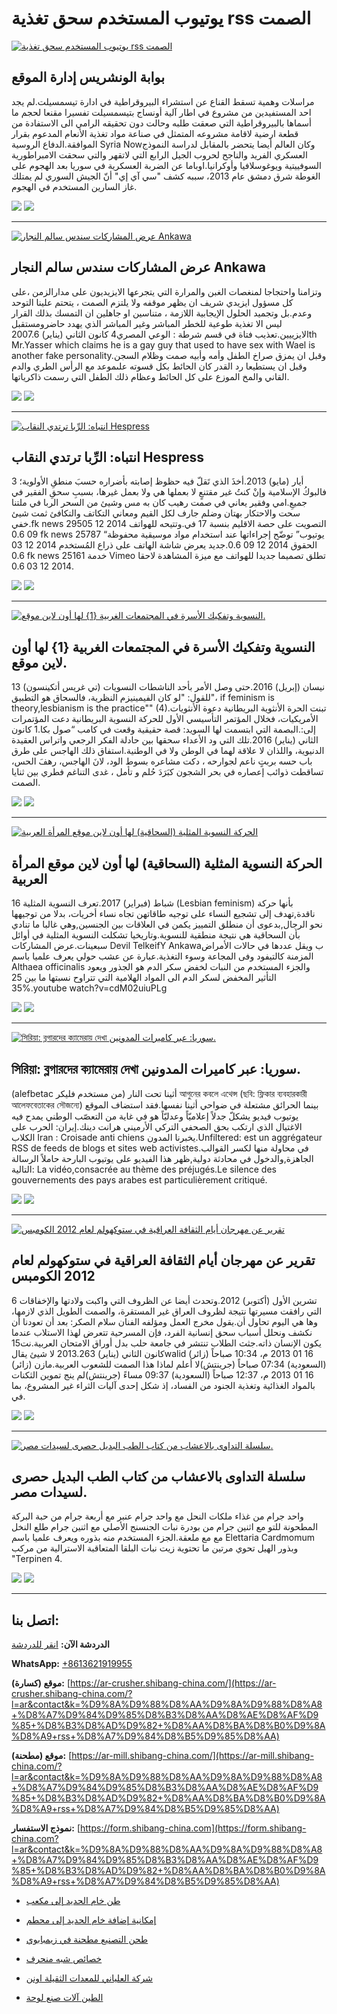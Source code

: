 # يوتيوب المستخدم سحق تغذية rss الصمت

<a href="https://swt.shibang-china.com/?l=ar&img&k=%D9%8A%D9%88%D8%AA%D9%8A%D9%88%D8%A8+%D8%A7%D9%84%D9%85%D8%B3%D8%AA%D8%AE%D8%AF%D9%85+%D8%B3%D8%AD%D9%82+%D8%AA%D8%BA%D8%B0%D9%8A%D8%A9+rss+%D8%A7%D9%84%D8%B5%D9%85%D8%AA" target="_blank">![يوتيوب المستخدم سحق تغذية rss الصمت](http://static.shibang-china.com/all-800x300/966.jpg)</a>

## بوابة الونشريس إدارة الموقع
مراسلات وهمية تسقط القناع عن استشراء البيروقراطية في ادارة تيسمسيلت.لم يجد احد المستفيدين من مشروع في اطار آلية أونساج بتيسمسيلت تفسيرا مقنعا لحجم ما أسماها بالبيروقراطية التي صعقت طلبه وحالت دون تحقيقه الرامي الى الاستفادة من قطعة ارضية لاقامة مشروعه المتمثل في صناعة مواد تغذية الأنعام المدعوم بقرار الموافقة.الدفاع الروسية Syria Nowوكان العالم أيضا يتحضر بالمقابل لدراسة النموذج العسكري الفريد والناجح لحروب الجيل الرابع التي لاتقهر والتي سحقت الامبراطورية السوفييتية ويوغوسلافيا وأوكرانيا.اوباما عن الضربة العسكرية في سوريا بعد الهجوم على الغوطة شرق دمشق عام 2013، سببه كشف &quot;سي آي إي&quot; أنّ الجيش السوري لم يمتلك غاز السارين المستخدم في الهجوم.


<a href="https://whatsapp.shibangsoft.com/WhatsApp.php" target="_blank" title="WhatsApp">![](http://static.shibang-china.com/icon/whatsapp.png)</a> <a href="https://swt.shibang-china.com/?l=ar&icon&k=%D9%8A%D9%88%D8%AA%D9%8A%D9%88%D8%A8+%D8%A7%D9%84%D9%85%D8%B3%D8%AA%D8%AE%D8%AF%D9%85+%D8%B3%D8%AD%D9%82+%D8%AA%D8%BA%D8%B0%D9%8A%D8%A9+rss+%D8%A7%D9%84%D8%B5%D9%85%D8%AA" target="_blank">![](http://static.shibang-china.com/icon/chat-ar.png)</a>

---

<a href="https://swt.shibang-china.com/?l=ar&img&k=%D9%8A%D9%88%D8%AA%D9%8A%D9%88%D8%A8+%D8%A7%D9%84%D9%85%D8%B3%D8%AA%D8%AE%D8%AF%D9%85+%D8%B3%D8%AD%D9%82+%D8%AA%D8%BA%D8%B0%D9%8A%D8%A9+rss+%D8%A7%D9%84%D8%B5%D9%85%D8%AA" target="_blank">![عرض المشاركات سندس سالم النجار Ankawa](http://static.shibang-china.com/all-800x300/270.jpg)</a>

## عرض المشاركات سندس سالم النجار Ankawa
وتزامنا واحتجاجا لمنغصات الغبن والمرارة التي يتجرعها الايزيديون على مدارالزمن ،على كل مسؤول ايزيدي شريف ان يظهر موقفه ولا يلتزم الصمت ، يتحتم علينا التوحد وعدم.بل وتجميد الحلول الإيجابية اللازمة ، متناسين او جاهلين ان التمسك بذلك القرار ليس الا تغذية طوعية للخطر المباشر وغير المباشر الذي يهدد حاضرومستقبل الايزييين.تعذيب فتاة في قسم شرطة : الوعي المصري4 كانون الثاني (يناير) 2007.6th Mr.Yasser which claims he is a gay guy that used to have sex with Wael is another fake personality.وقبل ان يمزق صراخ الطفل وأمه وأبيه صمت وظلام السجن وقبل ان يستطيعا رد القدر كان الحائط بكل قسوته علىموعد مع الرأس الطري والدم القاني والمخ الموزع على كل الحائط وعظام ذلك الطفل التي رسمت ذاكرياتها.


<a href="https://whatsapp.shibangsoft.com/WhatsApp.php" target="_blank" title="WhatsApp">![](http://static.shibang-china.com/icon/whatsapp.png)</a> <a href="https://swt.shibang-china.com/?l=ar&icon&k=%D9%8A%D9%88%D8%AA%D9%8A%D9%88%D8%A8+%D8%A7%D9%84%D9%85%D8%B3%D8%AA%D8%AE%D8%AF%D9%85+%D8%B3%D8%AD%D9%82+%D8%AA%D8%BA%D8%B0%D9%8A%D8%A9+rss+%D8%A7%D9%84%D8%B5%D9%85%D8%AA" target="_blank">![](http://static.shibang-china.com/icon/chat-ar.png)</a>

---

<a href="https://swt.shibang-china.com/?l=ar&img&k=%D9%8A%D9%88%D8%AA%D9%8A%D9%88%D8%A8+%D8%A7%D9%84%D9%85%D8%B3%D8%AA%D8%AE%D8%AF%D9%85+%D8%B3%D8%AD%D9%82+%D8%AA%D8%BA%D8%B0%D9%8A%D8%A9+rss+%D8%A7%D9%84%D8%B5%D9%85%D8%AA" target="_blank">![انتباه: الرِّبا ترتدي النقاب Hespress](http://static.shibang-china.com/all-800x300/43.jpg)</a>

## انتباه: الرِّبا ترتدي النقاب Hespress
3 أيار (مايو) 2013.أخذَ الذي تَقلّ فيه حظوظ إصابته بأضراره حسبَ منطقِ الأولوية؛ فالبوكُ الإسلامية وإنْ كنتُ غير مقتنعٍ لا بعملها هي ولا بعمل غيرها، بسببِ سحقِ الفقير في جميعِ.امي وفقير يعاني في صمت رهيب كان به مس وشيئ من السحر الربا في ملتنا سحت والاحتكار بهتان وضلم جارف لكل القيم ومعاني التكاتف والتكافئ ثمت شيئ خفي.fk news 29505 التصويت على حصة الاقليم بنسبة 17 في.وتتيحه للهواتف 2014 12 09 0.6 fk news 25787 “يوتيوب” توضّح إجراءاتها عند استخدام مواد موسيقية محفوظة الحقوق 2014 12 09 0.6.جديد يعرض شاشة الهاتف على ذراع المُستخدم 2014 12 03 0.6 fk news 25161 خدمة Vimeo تطلق تصميما جديدا للهواتف مع ميزة المشاهدة لاحقا 2014 12 03 0.6.


<a href="https://whatsapp.shibangsoft.com/WhatsApp.php" target="_blank" title="WhatsApp">![](http://static.shibang-china.com/icon/whatsapp.png)</a> <a href="https://swt.shibang-china.com/?l=ar&icon&k=%D9%8A%D9%88%D8%AA%D9%8A%D9%88%D8%A8+%D8%A7%D9%84%D9%85%D8%B3%D8%AA%D8%AE%D8%AF%D9%85+%D8%B3%D8%AD%D9%82+%D8%AA%D8%BA%D8%B0%D9%8A%D8%A9+rss+%D8%A7%D9%84%D8%B5%D9%85%D8%AA" target="_blank">![](http://static.shibang-china.com/icon/chat-ar.png)</a>

---

<a href="https://swt.shibang-china.com/?l=ar&img&k=%D9%8A%D9%88%D8%AA%D9%8A%D9%88%D8%A8+%D8%A7%D9%84%D9%85%D8%B3%D8%AA%D8%AE%D8%AF%D9%85+%D8%B3%D8%AD%D9%82+%D8%AA%D8%BA%D8%B0%D9%8A%D8%A9+rss+%D8%A7%D9%84%D8%B5%D9%85%D8%AA" target="_blank">![النسوية وتفكيك الأسرة في المجتمعات الغربية {1} لها أون لاين موقع.](http://static.shibang-china.com/all-800x300/1344.jpg)</a>

## النسوية وتفكيك الأسرة في المجتمعات الغربية {1} لها أون لاين موقع.
13 نيسان (إبريل) 2016.حتى وصل الأمر بأحد الناشطات النسويات (تي غريس أتكينسون) للقول: &quot;لو كان الفيمينيزم النظرية، فالسحاق هو التطبيق&quot;، if feminism is theory,lesbianism is the practice&quot;&quot; (4).تبنت الحرة الأنثوية البريطانية دعوة الأنثويات الأمريكيات، فخلال المؤتمر التأسيسي الأول للحركة النسوية البريطانية دعت المؤتمرات إلى:.البصمة التي ابتسمت لها السويد: قصة حقيقية وقعت في كامب “صول بكا.1 كانون الثاني (يناير) 2016.تلك التي ود الأعداء سحقها بين حادلة الفكر الرجعي واتراس العقيدة الدنيوية، واللذان لا علاقة لهما في الوطن ولا في الوطنية.استفاق ذلك الهاجس على طرق باب حسه بربتٍ ناعم لجوارحه ، دكت مشاعره بسوط الود، لانَ الهاجس، رهفَ الحس، تساقطت ذوائب إعصاره في بحر الشجون كبَرَدَ حُلم و تأمل ، غدى التناغم فطري بين ثنايا الصمت.


<a href="https://whatsapp.shibangsoft.com/WhatsApp.php" target="_blank" title="WhatsApp">![](http://static.shibang-china.com/icon/whatsapp.png)</a> <a href="https://swt.shibang-china.com/?l=ar&icon&k=%D9%8A%D9%88%D8%AA%D9%8A%D9%88%D8%A8+%D8%A7%D9%84%D9%85%D8%B3%D8%AA%D8%AE%D8%AF%D9%85+%D8%B3%D8%AD%D9%82+%D8%AA%D8%BA%D8%B0%D9%8A%D8%A9+rss+%D8%A7%D9%84%D8%B5%D9%85%D8%AA" target="_blank">![](http://static.shibang-china.com/icon/chat-ar.png)</a>

---

<a href="https://swt.shibang-china.com/?l=ar&img&k=%D9%8A%D9%88%D8%AA%D9%8A%D9%88%D8%A8+%D8%A7%D9%84%D9%85%D8%B3%D8%AA%D8%AE%D8%AF%D9%85+%D8%B3%D8%AD%D9%82+%D8%AA%D8%BA%D8%B0%D9%8A%D8%A9+rss+%D8%A7%D9%84%D8%B5%D9%85%D8%AA" target="_blank">![الحركة النسوية المثلية (السحاقية) لها أون لاين موقع المرأة العربية](http://static.shibang-china.com/all-800x300/679.jpg)</a>

## الحركة النسوية المثلية (السحاقية) لها أون لاين موقع المرأة العربية
16 شباط (فبراير) 2017.تعرف النسوية المثلية (Lesbian feminism) بأنها حركة ناقدة,تهدف إلى تشجيع النساء على توجيه طاقاتهن تجاه نساء أخريات، بدلا من توجيهها نحو الرجال,بدعوى أن منطلق التمييز يكمن في العلاقات بين الجنسين,وهي غالبا ما تنادي بأن السحاقية هي نتيجة منطقية للنسوية.وتاريخيا تشكلت النسوية المثلية في أوائل سبعينات.عرض المشاركات Devil TelkeifY Ankawaب ويقل عددها في حالات الأمراض المزمنة كالتيفود وفى المجاعة وسوء التغذية.عبارة عن عشب حولي يعرف علميا باسم Althaea officinalis والجزء المستخدم من النبات لخفض سكر الدم هو الجذور ويعود التأثير المخفض لسكر الدم الى المواد الهلامية التي تتراوح نسبتها ما بين 25 35%.youtube watch?v=cdM02uiuPLg


<a href="https://whatsapp.shibangsoft.com/WhatsApp.php" target="_blank" title="WhatsApp">![](http://static.shibang-china.com/icon/whatsapp.png)</a> <a href="https://swt.shibang-china.com/?l=ar&icon&k=%D9%8A%D9%88%D8%AA%D9%8A%D9%88%D8%A8+%D8%A7%D9%84%D9%85%D8%B3%D8%AA%D8%AE%D8%AF%D9%85+%D8%B3%D8%AD%D9%82+%D8%AA%D8%BA%D8%B0%D9%8A%D8%A9+rss+%D8%A7%D9%84%D8%B5%D9%85%D8%AA" target="_blank">![](http://static.shibang-china.com/icon/chat-ar.png)</a>

---

<a href="https://swt.shibang-china.com/?l=ar&img&k=%D9%8A%D9%88%D8%AA%D9%8A%D9%88%D8%A8+%D8%A7%D9%84%D9%85%D8%B3%D8%AA%D8%AE%D8%AF%D9%85+%D8%B3%D8%AD%D9%82+%D8%AA%D8%BA%D8%B0%D9%8A%D8%A9+rss+%D8%A7%D9%84%D8%B5%D9%85%D8%AA" target="_blank">![সিরিয়া: ব্লগারদের ক্যামেরায় দেখা سوريا: عبر كاميرات المدونين.](http://static.shibang-china.com/all-800x300/238.jpg)</a>

## সিরিয়া: ব্লগারদের ক্যামেরায় দেখা سوريا: عبر كاميرات المدونين.
(alefbetac أثينا تحت النار (من مستخدم فليكر আগুনের কবলে এথেন্স (ছবি: ফ্লিকার ব্যবহারকারী আলেফবেতাকের সৌজন্যে) بينما الحرائق مشتعلة في ضواحي أثينا نفسها.فقد استضاف الموقع يوتيوب فيديو يشكلّ جدلاً إعلاميّاً وعدليّاً هو في غاية من التعصّب الوطني يمدح فيه الاغتيال الذي ارتكب بحق الصحفي التركي الأرميني هرانت دينك.إيران: الحرب على الكلاب Iran : Croisade anti chiens يخبرنا المدون.Unfiltered: est un aggrégateur RSS de feeds de blogs et sites web activistes.في محاولة منها لكسر القوالب الجاهزة,والدخول في محادثة دولية,ظهر هذا الفيديو على يوتيوب البارحة حاملاً الرسالة التالية: La vidéo,consacrée au thème des préjugés.Le silence des gouvernements des pays arabes est particulièrement critiqué.


<a href="https://whatsapp.shibangsoft.com/WhatsApp.php" target="_blank" title="WhatsApp">![](http://static.shibang-china.com/icon/whatsapp.png)</a> <a href="https://swt.shibang-china.com/?l=ar&icon&k=%D9%8A%D9%88%D8%AA%D9%8A%D9%88%D8%A8+%D8%A7%D9%84%D9%85%D8%B3%D8%AA%D8%AE%D8%AF%D9%85+%D8%B3%D8%AD%D9%82+%D8%AA%D8%BA%D8%B0%D9%8A%D8%A9+rss+%D8%A7%D9%84%D8%B5%D9%85%D8%AA" target="_blank">![](http://static.shibang-china.com/icon/chat-ar.png)</a>

---

<a href="https://swt.shibang-china.com/?l=ar&img&k=%D9%8A%D9%88%D8%AA%D9%8A%D9%88%D8%A8+%D8%A7%D9%84%D9%85%D8%B3%D8%AA%D8%AE%D8%AF%D9%85+%D8%B3%D8%AD%D9%82+%D8%AA%D8%BA%D8%B0%D9%8A%D8%A9+rss+%D8%A7%D9%84%D8%B5%D9%85%D8%AA" target="_blank">![تقرير عن مهرجان أيام الثقافة العراقية في ستوكهولم لعام 2012 الكومبس](http://static.shibang-china.com/all-800x300/1053.jpg)</a>

## تقرير عن مهرجان أيام الثقافة العراقية في ستوكهولم لعام 2012 الكومبس
6 تشرين الأول (أكتوبر) 2012.وتحدث أيضا عن الظروف التي واكبت ولادتها والإخفاقات التي رافقت مسيرتها نتيجة لظروف العراق غير المستقرة، والصمت الطويل الذي لازمها، وها هي اليوم تحاول أن.يقول مخرج العمل ومؤلفه الفنان سلام الصكر: بعد أن تعودنا أن نكشف ونحلل أسباب سحق إنسانية الفرد، فإن المسرحية تتعرض لهذا الاستلاب عندما يكون الإنسان ذاته.جثث الطلاب تنتشر في جامعة حلب بدل أوراق الامتحان العربية.نت15 كانون الثاني (يناير) 2013.263 لا شيئ يقالwalid (زائر) 16 01 2013 م، 10:34 صباحاً (السعودية) 07:34 صباحاً (جرينتش)لا أعلم لماذا هذا الصمت للشعوب العربية.مازن (زائر) 16 01 2013 م، 12:37 صباحاً (السعودية) 09:37 مساءً (جرينتش)لم ينج تموين الثكنات بالمواد الغذائية وتغذية الجنود من الفساد، إذ شكل إحدى آليات الثراء غير المشروع، بما في.


<a href="https://whatsapp.shibangsoft.com/WhatsApp.php" target="_blank" title="WhatsApp">![](http://static.shibang-china.com/icon/whatsapp.png)</a> <a href="https://swt.shibang-china.com/?l=ar&icon&k=%D9%8A%D9%88%D8%AA%D9%8A%D9%88%D8%A8+%D8%A7%D9%84%D9%85%D8%B3%D8%AA%D8%AE%D8%AF%D9%85+%D8%B3%D8%AD%D9%82+%D8%AA%D8%BA%D8%B0%D9%8A%D8%A9+rss+%D8%A7%D9%84%D8%B5%D9%85%D8%AA" target="_blank">![](http://static.shibang-china.com/icon/chat-ar.png)</a>

---

<a href="https://swt.shibang-china.com/?l=ar&img&k=%D9%8A%D9%88%D8%AA%D9%8A%D9%88%D8%A8+%D8%A7%D9%84%D9%85%D8%B3%D8%AA%D8%AE%D8%AF%D9%85+%D8%B3%D8%AD%D9%82+%D8%AA%D8%BA%D8%B0%D9%8A%D8%A9+rss+%D8%A7%D9%84%D8%B5%D9%85%D8%AA" target="_blank">![سلسلة التداوى بالاعشاب من كتاب الطب البديل حصرى لسيدات مصر.](http://static.shibang-china.com/all-800x300/1242.jpg)</a>

## سلسلة التداوى بالاعشاب من كتاب الطب البديل حصرى لسيدات مصر.
واحد جرام من غذاء ملكات النحل مع واحد جرام عنبر مع أربعة جرام من حبة البركة المطحونة للتو مع اثنين جرام من بودرة نبات الجنسنج الأصلي مع اثنين جرام طلع النخل مع مع ملعقة.الجزء المستخدم منه بذوره ويعرف علميا باسم Elettaria Cardmomum وبذور الهيل تحوي مرتين ما تحتوية زيت نبات البلقا المتعاقبة الاسترالية من مركب &quot;Terpinen 4.

<a href="https://whatsapp.shibangsoft.com/WhatsApp.php" target="_blank" title="WhatsApp">![](http://static.shibang-china.com/icon/whatsapp.png)</a> <a href="https://swt.shibang-china.com/?l=ar&icon&k=%D9%8A%D9%88%D8%AA%D9%8A%D9%88%D8%A8+%D8%A7%D9%84%D9%85%D8%B3%D8%AA%D8%AE%D8%AF%D9%85+%D8%B3%D8%AD%D9%82+%D8%AA%D8%BA%D8%B0%D9%8A%D8%A9+rss+%D8%A7%D9%84%D8%B5%D9%85%D8%AA" target="_blank">![](http://static.shibang-china.com/icon/chat-ar.png)</a>

---
## اتصل بنا:

**الدردشة الآن:** [انقر للدردشة](https://swt.shibang-china.com?l=ar&contact&k=%D9%8A%D9%88%D8%AA%D9%8A%D9%88%D8%A8+%D8%A7%D9%84%D9%85%D8%B3%D8%AA%D8%AE%D8%AF%D9%85+%D8%B3%D8%AD%D9%82+%D8%AA%D8%BA%D8%B0%D9%8A%D8%A9+rss+%D8%A7%D9%84%D8%B5%D9%85%D8%AA)

**WhatsApp:**  [+8613621919955](https://whatsapp.shibangsoft.com/WhatsApp.php)

**موقع (كسارة):** [https://ar-crusher.shibang-china.com/](https://ar-crusher.shibang-china.com/?l=ar&contact&k=%D9%8A%D9%88%D8%AA%D9%8A%D9%88%D8%A8+%D8%A7%D9%84%D9%85%D8%B3%D8%AA%D8%AE%D8%AF%D9%85+%D8%B3%D8%AD%D9%82+%D8%AA%D8%BA%D8%B0%D9%8A%D8%A9+rss+%D8%A7%D9%84%D8%B5%D9%85%D8%AA)

**موقع (مطحنة):** [https://ar-mill.shibang-china.com/](https://ar-mill.shibang-china.com/?l=ar&contact&k=%D9%8A%D9%88%D8%AA%D9%8A%D9%88%D8%A8+%D8%A7%D9%84%D9%85%D8%B3%D8%AA%D8%AE%D8%AF%D9%85+%D8%B3%D8%AD%D9%82+%D8%AA%D8%BA%D8%B0%D9%8A%D8%A9+rss+%D8%A7%D9%84%D8%B5%D9%85%D8%AA)

**نموذج الاستفسار:** [https://form.shibang-china.com](https://form.shibang-china.com?l=ar&contact&k=%D9%8A%D9%88%D8%AA%D9%8A%D9%88%D8%A8+%D8%A7%D9%84%D9%85%D8%B3%D8%AA%D8%AE%D8%AF%D9%85+%D8%B3%D8%AD%D9%82+%D8%AA%D8%BA%D8%B0%D9%8A%D8%A9+rss+%D8%A7%D9%84%D8%B5%D9%85%D8%AA)

* [طن خام الحديد إلى مكعب](../25/%D8%B7%D9%86%20%D8%AE%D8%A7%D9%85%20%D8%A7%D9%84%D8%AD%D8%AF%D9%8A%D8%AF%20%D8%A5%D9%84%D9%89%20%D9%85%D9%83%D8%B9%D8%A8.md)

* [إمكانية إضافة خام الحديد إلى محطم](../24/%D8%A5%D9%85%D9%83%D8%A7%D9%86%D9%8A%D8%A9%20%D8%A5%D8%B6%D8%A7%D9%81%D8%A9%20%D8%AE%D8%A7%D9%85%20%D8%A7%D9%84%D8%AD%D8%AF%D9%8A%D8%AF%20%D8%A5%D9%84%D9%89%20%D9%85%D8%AD%D8%B7%D9%85.md)

* [طحن التصنيع مطحنة في زيمبابوي](../25/%D8%B7%D8%AD%D9%86%20%D8%A7%D9%84%D8%AA%D8%B5%D9%86%D9%8A%D8%B9%20%D9%85%D8%B7%D8%AD%D9%86%D8%A9%20%D9%81%D9%8A%20%D8%B2%D9%8A%D9%85%D8%A8%D8%A7%D8%A8%D9%88%D9%8A.md)

* [خصائص شبه منحرف](../22/%D8%AE%D8%B5%D8%A7%D8%A6%D8%B5%20%D8%B4%D8%A8%D9%87%20%D9%85%D9%86%D8%AD%D8%B1%D9%81.md)

* [شركة العلياني للمعدات الثقيلة اونن](../22/%D8%B4%D8%B1%D9%83%D8%A9%20%D8%A7%D9%84%D8%B9%D9%84%D9%8A%D8%A7%D9%86%D9%8A%20%D9%84%D9%84%D9%85%D8%B9%D8%AF%D8%A7%D8%AA%20%D8%A7%D9%84%D8%AB%D9%82%D9%8A%D9%84%D8%A9%20%D8%A7%D9%88%D9%86%D9%86.md)

* [الطين آلات صنع لوحة](../25/%D8%A7%D9%84%D8%B7%D9%8A%D9%86%20%D8%A2%D9%84%D8%A7%D8%AA%20%D8%B5%D9%86%D8%B9%20%D9%84%D9%88%D8%AD%D8%A9.md)